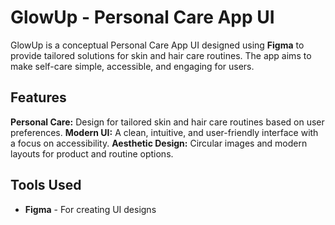 # GlowUp - Personal Care App UI
GlowUp is a conceptual Personal Care App UI designed using **Figma** to provide tailored solutions for skin and hair care routines. The app aims to make self-care simple, accessible, and engaging for users.

## Features
**Personal Care:** Design for tailored skin and hair care routines based on user preferences.
**Modern UI:** A clean,  intuitive, and user-friendly interface with a focus on accessibility.
**Aesthetic Design:**  Circular images and modern layouts for product and routine options.

## Tools Used
* **Figma** - For creating UI designs
